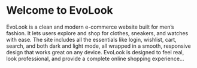 # Welcome to EvoLook

EvoLook is a clean and modern e-commerce website built for men’s fashion. It lets users explore and shop for clothes, sneakers, and watches with ease. The site includes all the essentials like login, wishlist, cart, search, and both dark and light mode, all wrapped in a smooth, responsive design that works great on any device. EvoLook is designed to feel real, look professional, and provide a complete online shopping experience...